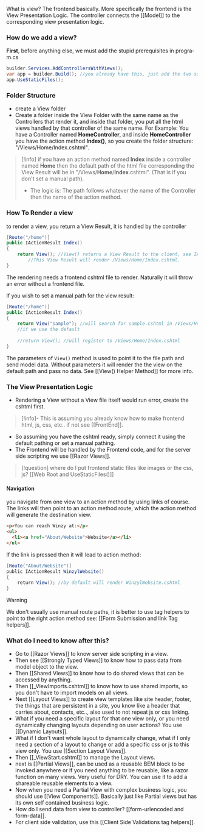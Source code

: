 What is view? The frontend basically. More specifically the frontend is the View Presentation Logic. 
The controller connects the [[Model]] to the corresponding view presentation logic.
### How do we add a view?
**First**, before anything else, we must add the s­­tupid p­­re­requis­ites in progra­m.cs­­­
```c#
builder.Services.AddControllersWithViews();
var app = builder.Build(); //you already have this, just add the two samples above and below this line of code
app.UseStaticFiles();
```
### Folder Structure
- create a View folder
- Create a folder inside the View Folder with the same name as the Controllers that render it, and inside that folder, you put all the html views handled by that controller of the same name.
	For Example: You have a Controller named **HomeController**, and inside **HomeController** you have the action method **Index()**, so you create the folder structure: "/Views/Home/Index.cshtml".
>[!info]
>if you have an action method named **Index** inside a controller named **Home** then the default path of the html file corresponding the View Result will be in "/Views/**Home**/**Index**.cshtml". (That is if you don't set a manual path).
> - The logic is: The path follows whatever the name of the Controller then the name of the action method.
### How To Render a view
to render a view, you return a View Result, it is handled by the controller
```c#
[Route("/home")]
public IActionResult Index()
{
	return View(); //View() returns a View Result to the client, see IActionResult for more info
		//This View Result will render /Views/Home/Index.cshtml.
}
```
The rendering needs a frontend cshtml file to render. Naturally it will throw an error without a frontend file.

If you wish to set a manual path for the view result:
```c#
[Route("/home")]
public IActionResult Index()
{
	return View("sample"); //will search for sample.cshtml in /Views/Home/sample.cshtml
	//if we use the default
	
	//return View(); //will register to /Views/Home/Index.cshtml
}
```
The parameters of `View()` method is used to point it to the file path and send model data. Without parameters it will render the the view on the default path and pass no data. See [[View() Helper Method]] for more info.
### The View Presentation Logic
- Rendering a View without a View file itself would run error, create the cshtml first.
>[!info]-
>This is assuming you already know how to make frontend html, js, css, etc.. if not see [[FrontEnd]].
- So assuming you have the cshtml ready, simply connect it using the default pathing or set a manual pathing.
- The Frontend will be handled by the Frontend code, and for the server side scripting we use [[Razor Views]]. 
>[!question] where do I put frontend static files like images or the css, js?
>[[Web Root and UseStaticFiles()]]
#### Navigation
you navigate from one view to an action method by using links of course.
The links will then point to an action method route, which the action method will generate the destination view.
```html
<p>You can reach Winzy at:</p>
<ul>
  <li><a href="About/Website">Website</a></li>
</ul>
```
If the link is pressed then it will lead to action method:
```c#
[Route("About/Website")]
public IActionResult WinzylWebsite()
{
    return View(); //by default will render WinzylWebsite.cshtml
}
```
>[!warning]
>We don't usually use manual route paths, it is better to use tag helpers to point to the right action method see: [[Form Submission and link Tag helpers]].
### What do I need to know after this?
- Go to [[Razor Views]] to know server side scripting in a view.
- Then see [[Strongly Typed Views]] to know how to pass data from model object to the view.
- Then [[Shared Views]] to know how to do shared views that can be accessed by anything.
- Then [[_ViewImports.cshtml]] to know how to use shared imports, so you don't have to import models on all views.
- Next [[Layout Views]] to create view templates like site header, footer, the things that are persistent in a site, you know like a header that carries about, contacts, etc.., also used to not repeat js or css linking. 
- What if you need a specific layout for that one view only, or you need dynamically changing layouts depending on user actions? You use [[Dynamic Layouts]].
- What if I don't want whole layout to dynamically change, what if I only need a section of a layout to change or add a specific css or js to this view only. You use [[Section Layout Views]].
- Then [[_ViewStart.cshtml]] to manage the Layout views. 
- next is [[Partial Views]], can be used as a reusable BEM block to be invoked anywhere or if you need anything to be reusable, like a razor function on many views. Very useful for DRY. You can use it to add a shareable reusable elements to a view.
- Now when you need a Partial View with complex business logic, you should use [[View Components]]. Basically just like Partial views but has its own self contained business logic.
- How do I send data from view to controller? [[form-urlencoded and form-data]].
- For client side validation, use this [[Client Side Validations tag helpers]].